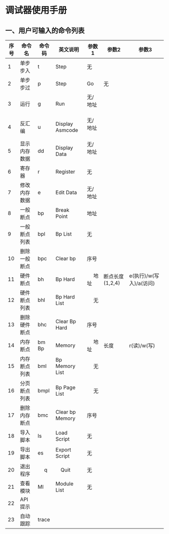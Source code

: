 # 调试器使用手册
## 一、用户可输入的命令列表
| 序号 | 命令名 |	命令码 | 英文说明 | 参数1 | 参数2 | 参数3 |  
| --- | --- | --- | --- | --- | --- | --- |  
| 1 |	单步步入 | t | Step | 无 |	| |  
| 2 | 单步步过 | p | Step | Go | 无 | |  	 　
|3 | 运行 |	g|Run|	无/地址	　	　|||	　	　	　	　
|4|	反汇编 |u	|Display Asmcode|	无/地址	　	|　||
|5|	显示内存数据 |	dd	|Display Data|	无/地址	　|	||　
|6|	寄存器 |r	|Register|	无	　|	　||
|7|	修改内存数据 |e|	Edit Data|	无/地址	|	||	　	　	　	　
|8|	一般断点 |bp|	Break Point|	地址|	||	　
|9|	一般断点列表 |bpl|	Bp List|	无	|　	　||
|10| 删除一般断点 |bpc|	Clear bp|	序号|	　	||　	　	　	　
|11| 硬件断点 |bh|	Bp Hard|　	地址|	断点长度(1,2,4)|	e(执行)/w(写入)/a(访问)|
|12| 硬件断点列表 |bhl	|Bp Hard List|　	无|　	||　
|13| 删除硬件断点 |	bhc	|Clear Bp Hard| 	序号|	　	||　	　	　	　	　
|14| 内存断点 |	bm	Bp |Memory|　	地址|	长度|	r(读)/w(写)|
|15| 内存断点列表 |	bml	|Bp Memory List|　	无	|　||	　
|16| 分页断点列表 |	bmpl|	Bp Page List|　	无|	　||	　
|17| 删除内存断点 |	bmc|	Clear bp Memory|	序号|		||　
|18| 导入脚本 |	ls	|Load Script|	无|　||	　	　
|19| 导出脚本 |	es	|Export Script|	无|　||	　	　
|20| 退出程序 |　	q　|	　Quit|	无|　||	　	　
|21|查看模块 |	Ml	|Module List|	无|		||
|22| API提示 |	|||||				
|23| 自动跟踪 |	trace |||||
